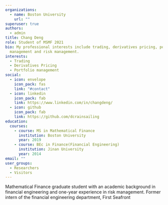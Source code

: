 ```yaml
---
organizations:
  - name: Boston University
    url: ""
superuser: true
authors:
  - admin
title: Chang Deng
role: Student of MSMF 2021
bio: My professional interests include trading, derivatives pricing, portfolio
  management and risk management.
interests:
  - Trading
  - Derivatives Pricing
  - Portfolio management
social:
  - icon: envelope
    icon_pack: fas
    link: "#contact"
  - icon: linkedin
    icon_pack: fab
    link: https://www.linkedin.com/in/changdeng/
  - icon: github
    icon_pack: fab
    link: https://github.com/dcrainsailing
education:
  courses:
    - course: MS in Mathematical Finance
      institution: Boston University
      year: 2019
    - course: BEc in Finance(Financial Engineering)
      institution: Jinan University
      year: 2014
email: ""
user_groups:
  - Researchers
  - Visitors
---
```

<!--StartFragment-->

Mathematical Finance graduate student with an academic background in financial engineering and one-year experience in risk management. Former intern of the financial engineering department, First Seafront

<!--EndFragment-->